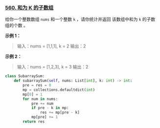 ### [560. 和为 K 的子数组](https://leetcode.cn/problems/subarray-sum-equals-k/)

给你一个整数数组 `nums` 和一个整数 `k` ，请你统计并返回 该数组中和为 `k` 的子数组的个数 。

**示例 1：**
>输入：nums = [1,1,1], k = 2
输出：2

**示例 2：**
>输入：nums = [1,2,3], k = 3
输出：2



```Python
class SubarraySum:
    def subarraySum(self, nums: List[int], k: int) -> int:
        pre = res = 0
        mp = collections.defaultdict(int)
        mp[0] = 1
        for num in nums:
            pre += num
            if pre - k in mp:
                res += mp[pre - k]
            mp[pre] += 1
        return res

```